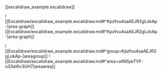 [[excalidraw_example.excalidraw]]

![[Excalidraw/excalidraw_example.excalidraw.md#^Kpzfvu4saAEJR2gLokAp-|area-graph]]
[[Excalidraw/excalidraw_example.excalidraw.md#^Kpzfvu4saAEJR2gLokAp-|area-graph]]

![[Excalidraw/excalidraw_example.excalidraw.md#^group=Kpzfvu4saAEJR2gLokAp-|areagroup]]
![[Excalidraw/excalidraw_example.excalidraw.md#^area=wNlSjwTVF-o33eI6v3UH7|areaarea]]